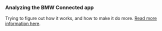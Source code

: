 ### Analyzing the BMW Connected app

Trying to figure out how it works, and how to make it do more. [Read more information here](https://bimmergestalt.github.io/BMWConnectedAnalysis/).


